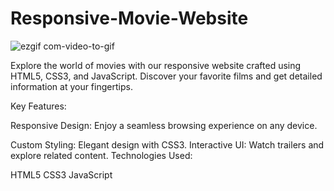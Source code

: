 # Responsive-Movie-Website

![ezgif com-video-to-gif](https://github.com/tubayapa/Responsive-Movie-Website/assets/147662888/0012c496-383b-4b81-a349-42b886e32737)

Explore the world of movies with our responsive website crafted using HTML5, CSS3, and JavaScript. Discover your favorite films and get detailed information at your fingertips.

Key Features:

Responsive Design: Enjoy a seamless browsing experience on any device.

Custom Styling: Elegant design with CSS3.
Interactive UI: Watch trailers and explore related content.
Technologies Used:

HTML5
CSS3
JavaScript






